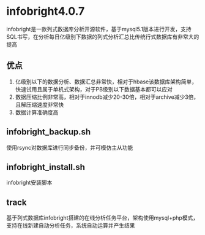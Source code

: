 # infobright4.0.7
infobright是一款列式数据库分析开源软件，基于mysql5.1版本进行开发，支持SQL书写，在分析每日亿级别下数据的列式分析汇总比传统行式数据库有非常大的提高
## 优点
1. 亿级别以下的数据分析、数据汇总非常快，相对于hbase该数据库架构简单，快速试用且属于单机式架构，对于PB级别以下数据基本都可以应对
2. 数据压缩比例非常高，相对于innodb减少20-30倍，相对于archive减少3倍，且解压缩速度非常快
3. 数据计算准确度高

## infobright_backup.sh
使用rsync对数据库进行同步备份，并可模仿主从功能
## infobright_install.sh
infobright安装脚本
## track
基于列式数据库infobright搭建的在线分析任务平台，架构使用mysql+php模式，支持在线新建自动分析任务，系统自动运算并产生结果
